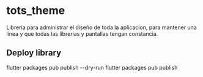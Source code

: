 # tots_theme

Libreria para administrar el diseño de toda la aplicacion, para mantener una linea y que todas las librerias y pantallas tengan constancia.

## Deploy library
flutter packages pub publish --dry-run
flutter packages pub publish
